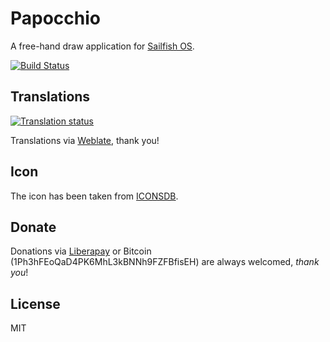 # Papocchio

A free-hand draw application for [Sailfish OS](https://sailfishos.org).

[![Build Status](https://gitlab.com/ilpianista/harbour-Papocchio/badges/master/pipeline.svg)](https://gitlab.com/ilpianista/harbour-Papocchio/pipelines)

## Translations

[![Translation status](https://hosted.weblate.org/widgets/harbour-papocchio/-/svg-badge.svg)](https://hosted.weblate.org/engage/harbour-papocchio/?utm_source=widget)

Translations via [Weblate](https://hosted.weblate.org/projects/harbour-papocchio/), thank you!

## Icon
The icon has been taken from [ICONSDB](http://www.iconsdb.com/royal-blue-icons/edit-5-icon.html).

## Donate

Donations via [Liberapay](https://liberapay.com/ilpianista) or Bitcoin (1Ph3hFEoQaD4PK6MhL3kBNNh9FZFBfisEH) are always welcomed, _thank you_!

## License

MIT
